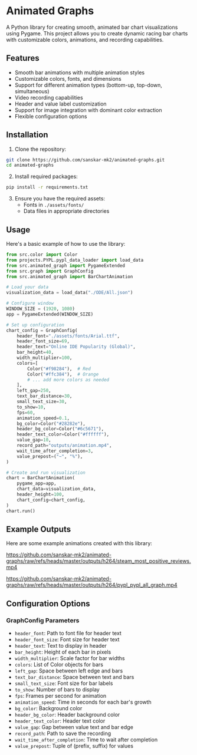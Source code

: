 # Animated Graphs

A Python library for creating smooth, animated bar chart visualizations using Pygame. This project allows you to create dynamic racing bar charts with customizable colors, animations, and recording capabilities.

## Features

-   Smooth bar animations with multiple animation styles
-   Customizable colors, fonts, and dimensions
-   Support for different animation types (bottom-up, top-down, simultaneous)
-   Video recording capabilities
-   Header and value label customization
-   Support for image integration with dominant color extraction
-   Flexible configuration options

## Installation

1. Clone the repository:

```bash
git clone https://github.com/sanskar-mk2/animated-graphs.git
cd animated-graphs
```

2. Install required packages:

```bash
pip install -r requirements.txt
```

3. Ensure you have the required assets:
    - Fonts in `./assets/fonts/`
    - Data files in appropriate directories

## Usage

Here's a basic example of how to use the library:

```python
from src.color import Color
from projects.PYPL.pypl_data_loader import load_data
from src.animated_graph import PygameExtended
from src.graph import GraphConfig
from src.animated_graph import BarChartAnimation

# Load your data
visualization_data = load_data("./ODE/All.json")

# Configure window
WINDOW_SIZE = (1920, 1080)
app = PygameExtended(WINDOW_SIZE)

# Set up configuration
chart_config = GraphConfig(
    header_font="./assets/fonts/Arial.ttf",
    header_font_size=69,
    header_text="Online IDE Popularity (Global)",
    bar_height=40,
    width_multiplier=100,
    colors=[
        Color("#f98284"),  # Red
        Color("#ffc384"),  # Orange
        # ... add more colors as needed
    ],
    left_gap=250,
    text_bar_distance=30,
    small_text_size=30,
    to_show=10,
    fps=60,
    animation_speed=0.1,
    bg_color=Color("#28282e"),
    header_bg_color=Color("#6c5671"),
    header_text_color=Color("#ffffff"),
    value_gap=10,
    record_path="outputs/animation.mp4",
    wait_time_after_completion=3,
    value_prepost=("~", "%"),
)

# Create and run visualization
chart = BarChartAnimation(
    pygame_app=app,
    chart_data=visualization_data,
    header_height=100,
    chart_config=chart_config,
)
chart.run()
```

## Example Outputs

Here are some example animations created with this library:

https://github.com/sanskar-mk2/animated-graphs/raw/refs/heads/master/outputs/h264/steam_most_positive_reviews.mp4

https://github.com/sanskar-mk2/animated-graphs/raw/refs/heads/master/outputs/h264/pypl_pypl_all_graph.mp4

## Configuration Options

### GraphConfig Parameters

-   `header_font`: Path to font file for header text
-   `header_font_size`: Font size for header text
-   `header_text`: Text to display in header
-   `bar_height`: Height of each bar in pixels
-   `width_multiplier`: Scale factor for bar widths
-   `colors`: List of Color objects for bars
-   `left_gap`: Space between left edge and bars
-   `text_bar_distance`: Space between text and bars
-   `small_text_size`: Font size for bar labels
-   `to_show`: Number of bars to display
-   `fps`: Frames per second for animation
-   `animation_speed`: Time in seconds for each bar's growth
-   `bg_color`: Background color
-   `header_bg_color`: Header background color
-   `header_text_color`: Header text color
-   `value_gap`: Gap between value text and bar edge
-   `record_path`: Path to save the recording
-   `wait_time_after_completion`: Time to wait after completion
-   `value_prepost`: Tuple of (prefix, suffix) for values
